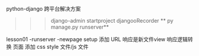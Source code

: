 python-django 跨平台解决方案

>>> django-admin startproject djangooRecorder
>>>  ** py manage.py runserver**

lesson01
-runserver
-newpage setup 
 添加 URL 响应是新文件view 响应逻辑转换 页面
 添加 css style 文件/js 文件